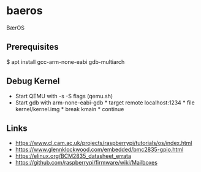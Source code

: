 # baeros
BærOS

## Prerequisites

   $ apt install gcc-arm-none-eabi gdb-multiarch

## Debug Kernel

  * Start QEMU with -s -S flags (qemu.sh)
  * Start gdb with arm-none-eabi-gdb
        * target remote localhost:1234
        * file kernel/kernel.img
        * break kmain
        * continue

## Links
  * https://www.cl.cam.ac.uk/projects/raspberrypi/tutorials/os/index.html
  * https://www.glennklockwood.com/embedded/bmc2835-gpio.html
  * https://elinux.org/BCM2835_datasheet_errata
  * https://github.com/raspberrypi/firmware/wiki/Mailboxes
